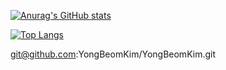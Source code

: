 [![Anurag's GitHub stats](https://github-readme-stats.vercel.app/api?username=YongBeomKim&hide_title=true)](https://github.com/anuraghazra/github-readme-stats)


[![Top Langs](https://github-readme-stats.vercel.app/api/top-langs/?username=YongBeomKim&layout=compact)](https://github.com/anuraghazra/github-readme-stats)


<!--
**YongBeomKim/YongBeomKim** is a ✨ _special_ ✨ repository because its `README.md` (this file) appears on your GitHub profile.

Here are some ideas to get you started:

- 🔭 I’m currently working on ...
- 🌱 I’m currently learning ...
- 👯 I’m looking to collaborate on ...
- 🤔 I’m looking for help with ...
- 💬 Ask me about ...
- 📫 How to reach me: ...
- 😄 Pronouns: ...
- ⚡ Fun fact: ...
-->

git@github.com:YongBeomKim/YongBeomKim.git